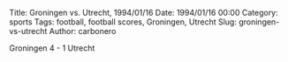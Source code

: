 Title: Groningen vs. Utrecht, 1994/01/16
Date: 1994/01/16 00:00
Category: sports
Tags: football, football scores, Groningen, Utrecht
Slug: groningen-vs-utrecht
Author: carbonero


Groningen 4 - 1 Utrecht
